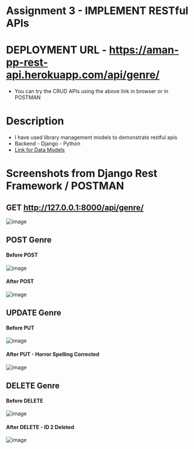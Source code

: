 # Assignment 3 - IMPLEMENT RESTful APIs

# DEPLOYMENT URL - https://aman-pp-rest-api.herokuapp.com/api/genre/
- You can try the CRUD APIs using the above link in browser or in POSTMAN

# Description
- I have used library management models to demonstrate restful apis
- Backend - Django - Python
- [Link for Data Models](https://github.com/amanjain487/pp_assignment_3/blob/main/Assignment%202%20-%20Data%20Models%20and%20REST%20APIs.pdf)

# Screenshots from Django Rest Framework / POSTMAN
## GET http://127.0.0.1:8000/api/genre/
![image](https://user-images.githubusercontent.com/46129975/167090555-9feaee7c-56c0-4bc8-b291-66defeeb9973.png)

## POST Genre
#### Before POST
![image](https://user-images.githubusercontent.com/46129975/167090724-e7cc5b47-f293-42d0-85c5-d688932e7b5b.png)
#### After POST
![image](https://user-images.githubusercontent.com/46129975/167090756-1cb2fa2b-5dbd-47a9-aaf4-9af8e52a3d3c.png)

## UPDATE Genre
#### Before PUT
![image](https://user-images.githubusercontent.com/46129975/167091734-c9c44e36-2dc7-43a7-ae5d-92bb9d6e059c.png)
#### After PUT - Horror Spelling Corrected
![image](https://user-images.githubusercontent.com/46129975/167091884-35908469-7f74-48d8-afcb-de22d4aed013.png)

## DELETE Genre
#### Before DELETE
![image](https://user-images.githubusercontent.com/46129975/167092373-9b1be9be-2938-4dc6-833e-9b60dc2d54cc.png)
#### After DELETE - ID 2 Deleted
![image](https://user-images.githubusercontent.com/46129975/167092526-2d610f0e-1f12-43e1-a6b5-69fa9b02e2fb.png)

